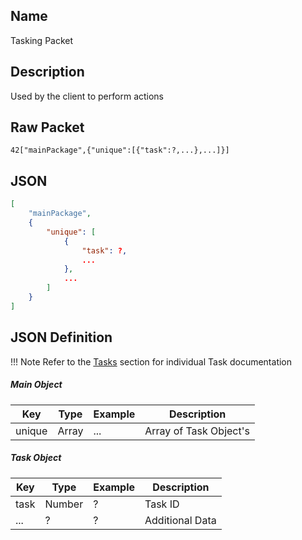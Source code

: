 ## Name

Tasking Packet

## Description

Used by the client to perform actions


## Raw Packet

`42["mainPackage",{"unique":[{"task":?,...},...]}]`

## JSON

``` json
[
    "mainPackage",
    {
        "unique": [
            {
                "task": ?,
                ...
            },
            ...
        ]
    }
]
```

## JSON Definition

!!! Note
    Refer to the [Tasks](/server/mainPackage/tasks/index.md) section for individual Task documentation
##### Main Object
| Key    | Type  | Example | Description            |
|--------|-------|---------|------------------------|
| unique | Array | ...     | Array of Task Object's |

##### Task Object
| Key  | Type   | Example | Description     |
|------|--------|---------|-----------------|
| task | Number | ?       | Task ID         |
| ...  | ?      | ?       | Additional Data |